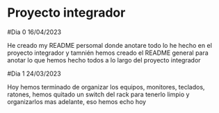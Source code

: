 # Proyecto integrador

#Dia 0 16/04/2023

He creado my README persomal donde anotare todo lo he hecho en el proyecto integrador y tamnién hemos creado el README general para anotar lo que hemos hecho todos a lo largo del proyecto integrador

#Dia 1 24/03/2023

Hoy hemos terminado de organizar los equipos, monitores, teclados, ratones, hemos quitado un switch del rack para tenerlo limpio y organizarlos mas adelante, eso hemos echo hoy
